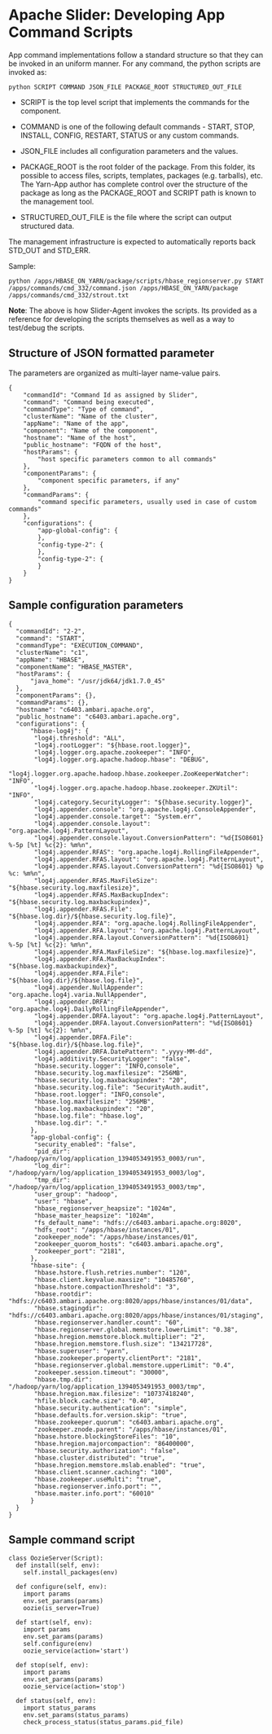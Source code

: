 <!---
   Licensed to the Apache Software Foundation (ASF) under one or more
   contributor license agreements.  See the NOTICE file distributed with
   this work for additional information regarding copyright ownership.
   The ASF licenses this file to You under the Apache License, Version 2.0
   (the "License"); you may not use this file except in compliance with
   the License.  You may obtain a copy of the License at

       http://www.apache.org/licenses/LICENSE-2.0

   Unless required by applicable law or agreed to in writing, software
   distributed under the License is distributed on an "AS IS" BASIS,
   WITHOUT WARRANTIES OR CONDITIONS OF ANY KIND, either express or implied.
   See the License for the specific language governing permissions and
   limitations under the License.
-->

# Apache Slider: Developing App Command Scripts

App command implementations follow a standard structure so that they can be invoked in an uniform manner. For any command, the python scripts are invoked as:

    python SCRIPT COMMAND JSON_FILE PACKAGE_ROOT STRUCTURED_OUT_FILE

* SCRIPT is the top level script that implements the commands for the component. 

* COMMAND is one of the following default commands - START, STOP, INSTALL, CONFIG, RESTART, STATUS or any custom commands. 

* JSON_FILE includes all configuration parameters and the values. 

* PACKAGE_ROOT is the root folder of the package. From this folder, its possible to access files, scripts, templates, packages (e.g. tarballs), etc. The Yarn-App author has complete control over the structure of the package as long as the PACKAGE_ROOT and SCRIPT path is known to the management tool. 

* STRUCTURED_OUT_FILE is the file where the script can output structured data. 

The management infrastructure is expected to automatically reports back STD_OUT and STD_ERR.

Sample:

    python /apps/HBASE_ON_YARN/package/scripts/hbase_regionserver.py START /apps/commands/cmd_332/command.json /apps/HBASE_ON_YARN/package /apps/commands/cmd_332/strout.txt

**Note**: The above is how Slider-Agent invokes the scripts. Its provided as a reference for developing the scripts themselves as well as a way to test/debug the scripts.

## Structure of JSON formatted parameter

The parameters are organized as multi-layer name-value pairs.

    {
        "commandId": "Command Id as assigned by Slider",
        "command": "Command being executed",
        "commandType": "Type of command",
        "clusterName": "Name of the cluster",
        "appName": "Name of the app",
        "component": "Name of the component",
        "hostname": "Name of the host",
        "public_hostname": "FQDN of the host",
        "hostParams": {
            "host specific parameters common to all commands"
        },
        "componentParams": {
            "component specific parameters, if any"
        },
        "commandParams": {
            "command specific parameters, usually used in case of custom commands"
        },
        "configurations": {
            "app-global-config": {
            },
            "config-type-2": {
            },
            "config-type-2": {
            }
        }
    }


## Sample configuration parameters

    {
      "commandId": "2-2",
      "command": "START",
      "commandType": "EXECUTION_COMMAND",
      "clusterName": "c1",
      "appName": "HBASE",
      "componentName": "HBASE_MASTER",
      "hostParams": {
          "java_home": "/usr/jdk64/jdk1.7.0_45"
      },
      "componentParams": {},
      "commandParams": {},
      "hostname": "c6403.ambari.apache.org",
      "public_hostname": "c6403.ambari.apache.org",
      "configurations": {
          "hbase-log4j": {
           "log4j.threshold": "ALL",
           "log4j.rootLogger": "${hbase.root.logger}",
           "log4j.logger.org.apache.zookeeper": "INFO",
           "log4j.logger.org.apache.hadoop.hbase": "DEBUG",
           "log4j.logger.org.apache.hadoop.hbase.zookeeper.ZooKeeperWatcher": "INFO",
           "log4j.logger.org.apache.hadoop.hbase.zookeeper.ZKUtil": "INFO",
           "log4j.category.SecurityLogger": "${hbase.security.logger}",
           "log4j.appender.console": "org.apache.log4j.ConsoleAppender",
           "log4j.appender.console.target": "System.err",
           "log4j.appender.console.layout": "org.apache.log4j.PatternLayout",
           "log4j.appender.console.layout.ConversionPattern": "%d{ISO8601} %-5p [%t] %c{2}: %m%n",
           "log4j.appender.RFAS": "org.apache.log4j.RollingFileAppender",
           "log4j.appender.RFAS.layout": "org.apache.log4j.PatternLayout",
           "log4j.appender.RFAS.layout.ConversionPattern": "%d{ISO8601} %p %c: %m%n",
           "log4j.appender.RFAS.MaxFileSize": "${hbase.security.log.maxfilesize}",
           "log4j.appender.RFAS.MaxBackupIndex": "${hbase.security.log.maxbackupindex}",
           "log4j.appender.RFAS.File": "${hbase.log.dir}/${hbase.security.log.file}",
           "log4j.appender.RFA": "org.apache.log4j.RollingFileAppender",
           "log4j.appender.RFA.layout": "org.apache.log4j.PatternLayout",
           "log4j.appender.RFA.layout.ConversionPattern": "%d{ISO8601} %-5p [%t] %c{2}: %m%n",
           "log4j.appender.RFA.MaxFileSize": "${hbase.log.maxfilesize}",
           "log4j.appender.RFA.MaxBackupIndex": "${hbase.log.maxbackupindex}",
           "log4j.appender.RFA.File": "${hbase.log.dir}/${hbase.log.file}",
           "log4j.appender.NullAppender": "org.apache.log4j.varia.NullAppender",
           "log4j.appender.DRFA": "org.apache.log4j.DailyRollingFileAppender",
           "log4j.appender.DRFA.layout": "org.apache.log4j.PatternLayout",
           "log4j.appender.DRFA.layout.ConversionPattern": "%d{ISO8601} %-5p [%t] %c{2}: %m%n",
           "log4j.appender.DRFA.File": "${hbase.log.dir}/${hbase.log.file}",
           "log4j.appender.DRFA.DatePattern": ".yyyy-MM-dd",
           "log4j.additivity.SecurityLogger": "false",
           "hbase.security.logger": "INFO,console",
           "hbase.security.log.maxfilesize": "256MB",
           "hbase.security.log.maxbackupindex": "20",
           "hbase.security.log.file": "SecurityAuth.audit",
           "hbase.root.logger": "INFO,console",
           "hbase.log.maxfilesize": "256MB",
           "hbase.log.maxbackupindex": "20",
           "hbase.log.file": "hbase.log",
           "hbase.log.dir": "."
          },
          "app-global-config": {
           "security_enabled": "false",
           "pid_dir": "/hadoop/yarn/log/application_1394053491953_0003/run",
           "log_dir": "/hadoop/yarn/log/application_1394053491953_0003/log",
           "tmp_dir": "/hadoop/yarn/log/application_1394053491953_0003/tmp",
           "user_group": "hadoop",
           "user": "hbase",
           "hbase_regionserver_heapsize": "1024m",
           "hbase_master_heapsize": "1024m",
           "fs_default_name": "hdfs://c6403.ambari.apache.org:8020",
           "hdfs_root": "/apps/hbase/instances/01",
           "zookeeper_node": "/apps/hbase/instances/01",
           "zookeeper_quorom_hosts": "c6403.ambari.apache.org",
           "zookeeper_port": "2181",
          },
          "hbase-site": {
           "hbase.hstore.flush.retries.number": "120",
           "hbase.client.keyvalue.maxsize": "10485760",
           "hbase.hstore.compactionThreshold": "3",
           "hbase.rootdir": "hdfs://c6403.ambari.apache.org:8020/apps/hbase/instances/01/data",
           "hbase.stagingdir": "hdfs://c6403.ambari.apache.org:8020/apps/hbase/instances/01/staging",
           "hbase.regionserver.handler.count": "60",
           "hbase.regionserver.global.memstore.lowerLimit": "0.38",
           "hbase.hregion.memstore.block.multiplier": "2",
           "hbase.hregion.memstore.flush.size": "134217728",
           "hbase.superuser": "yarn",
           "hbase.zookeeper.property.clientPort": "2181",
           "hbase.regionserver.global.memstore.upperLimit": "0.4",
           "zookeeper.session.timeout": "30000",
           "hbase.tmp.dir": "/hadoop/yarn/log/application_1394053491953_0003/tmp",
           "hbase.hregion.max.filesize": "10737418240",
           "hfile.block.cache.size": "0.40",
           "hbase.security.authentication": "simple",
           "hbase.defaults.for.version.skip": "true",
           "hbase.zookeeper.quorum": "c6403.ambari.apache.org",
           "zookeeper.znode.parent": "/apps/hbase/instances/01",
           "hbase.hstore.blockingStoreFiles": "10",
           "hbase.hregion.majorcompaction": "86400000",
           "hbase.security.authorization": "false",
           "hbase.cluster.distributed": "true",
           "hbase.hregion.memstore.mslab.enabled": "true",
           "hbase.client.scanner.caching": "100",
           "hbase.zookeeper.useMulti": "true",
           "hbase.regionserver.info.port": "",
           "hbase.master.info.port": "60010"
          }
      }
    }


## Sample command script

    class OozieServer(Script):
      def install(self, env):
        self.install_packages(env)
        
      def configure(self, env):
        import params
        env.set_params(params)
        oozie(is_server=True)
        
      def start(self, env):
        import params
        env.set_params(params)
        self.configure(env)
        oozie_service(action='start')
        
      def stop(self, env):
        import params
        env.set_params(params)
        oozie_service(action='stop')
    
      def status(self, env):
        import status_params
        env.set_params(status_params)
        check_process_status(status_params.pid_file)



